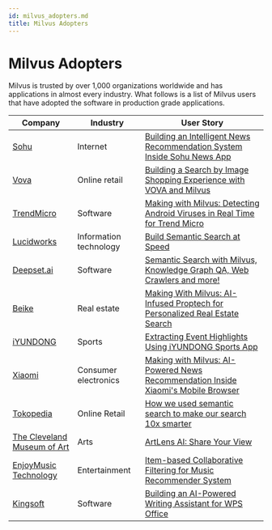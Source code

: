 ```yaml
---
id: milvus_adopters.md
title: Milvus Adopters
---
```

# Milvus Adopters
Milvus is trusted by over 1,000 organizations worldwide and has applications in almost every industry. What follows is a list of Milvus users that have adopted the software in production grade applications.

| **Company**                                                  | **Industry**           | **User Story**                                               |
| ------------------------------------------------------------ | ---------------------- | ------------------------------------------------------------ |
| [Sohu](https://en.wikipedia.org/wiki/Sohu)                   | Internet               | [Building an Intelligent News Recommendation System Inside Sohu News App](https://zilliz.com/blog/building-an-intelligent-news-recommendation-system-inside-sohu-news-app) |
| [Vova](https://m.vova.com/en/about-us.html)                  | Online retail          | [Building a Search by Image Shopping Experience with VOVA and Milvus](https://zilliz.com/blog/building-a-search-by-image-shopping-experience-with-vova-and-milvus) |
| [TrendMicro](https://en.wikipedia.org/wiki/Trend_Micro)      | Software               | [Making with Milvus: Detecting Android Viruses in Real Time for Trend Micro](https://zilliz.com/blog/Making-with-Milvus-Detecting-Android-Viruses-in-Real-Time-for-Trend-Micro) |
| [Lucidworks](https://en.wikipedia.org/wiki/Lucidworks)       | Information technology | [Build Semantic Search at Speed](https://zilliz.com/blog/build-semantic-search-at-speed-milvus-lucidworks) |
| [Deepset.ai](https://deepset.ai/)                            | Software               | [Semantic Search with Milvus, Knowledge Graph QA, Web Crawlers and more!](https://medium.com/deepset-ai/semantic-search-with-milvus-knowledge-graph-qa-web-crawlers-and-more-837451eae9fa) |
| [Beike](https://investors.ke.com/about-us/default.aspx)      | Real estate            | [Making With Milvus: AI-Infused Proptech for Personalized Real Estate Search](https://zilliz.com/blog/Making-With-Milvus-AI-Infused-Proptech-for-Personalized-Real-Estate-Search) |
| [iYUNDONG](http://yundong.ai/)                               | Sports                 | [Extracting Event Highlights Using iYUNDONG Sports App](https://zilliz.com/blog/Extracting-Events-Highlights-Using-iYUNDONG-Sports-App) |
| [Xiaomi](https://en.wikipedia.org/wiki/Xiaomi)               | Consumer electronics   | [Making with Milvus: AI-Powered News Recommendation Inside Xiaomi's Mobile Browser](https://zilliz.com/blog/Making-with-Milvus-AI-Powered-News-Recommendation-Inside-Xiaomi-Mobile-Browser) |
| [Tokopedia](https://en.wikipedia.org/wiki/Tokopedia)         | Online Retail          | [How we used semantic search to make our search 10x smarter](https://zilliz.com/blog/How-we-used-semantic-search-to-make-our-search-10-x-smarter) |
| [The Cleveland Museum of Art](https://en.wikipedia.org/wiki/Cleveland_Museum_of_Art) | Arts                   | [ArtLens AI: Share Your View](https://zilliz.com/blog/ArtLens-AI-Share-Your-View) |
| [EnjoyMusic Technology](https://enjoymusic.ai/about)         | Entertainment          | [Item-based Collaborative Filtering for Music Recommender System](https://zilliz.com/blog/music-recommender-system-item-based-collaborative-filtering-milvus) |
| [Kingsoft](https://en.wikipedia.org/wiki/Kingsoft)           | Software               | [Building an AI-Powered Writing Assistant for WPS Office](https://zilliz.com/blog/Building-an-AI-Powered-Writing-Assistant-with-WPS-Office)   |
